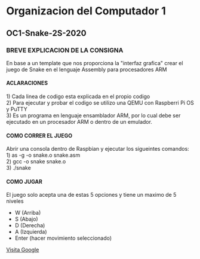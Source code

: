 # Organizacion del Computador 1

## OC1-Snake-2S-2020

### BREVE EXPLICACION DE LA CONSIGNA
En base a un template que nos proporciona la "interfaz grafica" crear el juego de Snake en el lenguaje Assembly para procesadores ARM

#### ACLARACIONES
1\) Cada linea de codigo esta explicada en el propio codigo <br>
2\) Para ejecutar y probar el codigo se utilizo una QEMU con Raspberri Pi OS y PuTTY <br>
3\) Es un programa en lenguaje ensamblador ARM, por lo cual debe ser ejecutado en un procesador ARM o dentro de un emulador. <br>

#### COMO CORRER EL JUEGO
Abrir una consola dentro de Raspbian y ejecutar los sigueintes comandos: <br>
1\) as -g -o snake.o snake.asm <br>
2\) gcc -o snake snake.o <br>
3\) ./snake <br>

#### COMO JUGAR
El juego solo acepta una de estas 5 opciones y tiene un maximo de 5 niveles
- W (Arriba)
- S (Abajo)
- D (Derecha)
- A (Izquierda)
- Enter (hacer movimiento seleccionado)

<a href="https://www.google.com" target="_blank">Visita Google</a>
